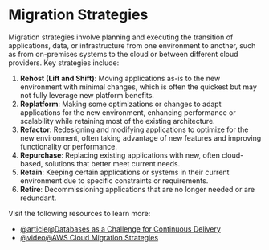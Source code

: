 # Migration Strategies

Migration strategies involve planning and executing the transition of applications, data, or infrastructure from one environment to another, such as from on-premises systems to the cloud or between different cloud providers. Key strategies include:

1. **Rehost (Lift and Shift)**: Moving applications as-is to the new environment with minimal changes, which is often the quickest but may not fully leverage new platform benefits.
2. **Replatform**: Making some optimizations or changes to adapt applications for the new environment, enhancing performance or scalability while retaining most of the existing architecture.
3. **Refactor**: Redesigning and modifying applications to optimize for the new environment, often taking advantage of new features and improving functionality or performance.
4. **Repurchase**: Replacing existing applications with new, often cloud-based, solutions that better meet current needs.
5. **Retain**: Keeping certain applications or systems in their current environment due to specific constraints or requirements.
6. **Retire**: Decommissioning applications that are no longer needed or are redundant.

Visit the following resources to learn more:

- [@article@Databases as a Challenge for Continuous Delivery](https://phauer.com/2015/databases-challenge-continuous-delivery/)
- [@video@AWS Cloud Migration Strategies](https://www.youtube.com/watch?v=9ziB82V7qVM)

